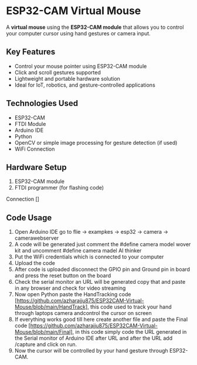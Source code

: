 # ESP32-CAM Virtual Mouse

A **virtual mouse** using the **ESP32-CAM module** that allows you to control your computer cursor using hand gestures or camera input.

## Key Features
- Control your mouse pointer using ESP32-CAM module  
- Click and scroll gestures supported  
- Lightweight and portable hardware solution  
- Ideal for IoT, robotics, and gesture-controlled applications  

## Technologies Used
- ESP32-CAM
- FTDI Module
- Arduino IDE
- Python 
- OpenCV or simple image processing for gesture detection (if used)  
- WiFi Connection 

## Hardware Setup
1. ESP32-CAM module  
2. FTDI programmer (for flashing code)    

Connection []

## Code Usage
1. Open Arduino IDE go to flie -> exampkes -> esp32 -> camera -> camerawebserver
2. A code will be generated just comment the #define camera model wover kit and uncomment #define camera madel AI thinker
3. Put the WiFi credentials which is connected to your computer
4. Upload the code
5. After code is uploaded disconnect the GPIO pin and Ground pin in board and press the reset button on the board
6. Check the serial monitor an URL will be generated copy that and paste in any browser and check for video streaming
7. Now open Python paste the HandTracking code [https://github.com/azharajju875/ESP32CAM-Virtual-Mouse/blob/main/HandTrack], this code used to track your hand through laptops camera andcontrol the cursor on screen
8. If everything works good till here create another file and paste the Final code [https://github.com/azharajju875/ESP32CAM-Virtual-Mouse/blob/main/Final], in this code simply code the URL generated in the Serial monitor of Arduino IDE after URL and after the URL add /capture and click on run.
9. Now the cursor will be controlled by your hand gesture through ESP32-CAM.

